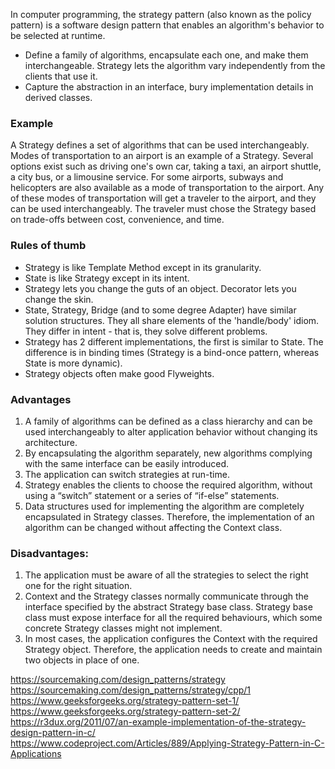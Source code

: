 In computer programming, the strategy pattern (also known as the policy pattern) is a software design pattern that enables an algorithm's behavior to be selected at runtime.

* Define a family of algorithms, encapsulate each one, and make them interchangeable. Strategy lets the algorithm vary independently from the clients that use it.
* Capture the abstraction in an interface, bury implementation details in derived classes.

### Example
A Strategy defines a set of algorithms that can be used interchangeably. Modes of transportation to an airport is an example of a Strategy. Several options exist such as driving one's own car, taking a taxi, an airport shuttle, a city bus, or a limousine service. For some airports, subways and helicopters are also available as a mode of transportation to the airport. Any of these modes of transportation will get a traveler to the airport, and they can be used interchangeably. The traveler must chose the Strategy based on trade-offs between cost, convenience, and time.

### Rules of thumb
* Strategy is like Template Method except in its granularity.
* State is like Strategy except in its intent.
* Strategy lets you change the guts of an object. Decorator lets you change the skin.
* State, Strategy, Bridge (and to some degree Adapter) have similar solution structures. They all share elements of the 'handle/body' idiom. They differ in intent - that is, they solve different problems.
* Strategy has 2 different implementations, the first is similar to State. The difference is in binding times (Strategy is a bind-once pattern, whereas State is more dynamic).
* Strategy objects often make good Flyweights.

### Advantages
1. A family of algorithms can be defined as a class hierarchy and can be used interchangeably to alter application behavior without changing its architecture.
2. By encapsulating the algorithm separately, new algorithms complying with the same interface can be easily introduced.
3. The application can switch strategies at run-time.
4. Strategy enables the clients to choose the required algorithm, without using a “switch” statement or a series of “if-else” statements.
5. Data structures used for implementing the algorithm are completely encapsulated in Strategy classes. Therefore, the implementation of an algorithm can be changed without affecting the Context class.

### Disadvantages:
1. The application must be aware of all the strategies to select the right one for the right situation.
2. Context and the Strategy classes normally communicate through the interface specified by the abstract Strategy base class. Strategy base class must expose interface for all the required behaviours, which some concrete Strategy classes might not implement.
3. In most cases, the application configures the Context with the required Strategy object. Therefore, the application needs to create and maintain two objects in place of one.

https://sourcemaking.com/design_patterns/strategy    
https://sourcemaking.com/design_patterns/strategy/cpp/1    
https://www.geeksforgeeks.org/strategy-pattern-set-1/   
https://www.geeksforgeeks.org/strategy-pattern-set-2/   
https://r3dux.org/2011/07/an-example-implementation-of-the-strategy-design-pattern-in-c/    
https://www.codeproject.com/Articles/889/Applying-Strategy-Pattern-in-C-Applications    
